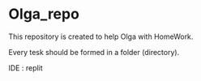 # Olga_repo
This repository is created to help Olga with HomeWork.

Every tesk should be formed in a folder (directory).

IDE : replit
